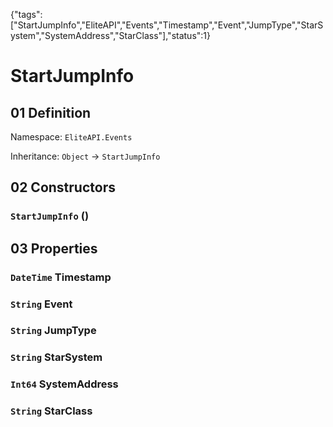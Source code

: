 {"tags":["StartJumpInfo","EliteAPI","Events","Timestamp","Event","JumpType","StarSystem","SystemAddress","StarClass"],"status":1}

# StartJumpInfo

## 01 Definition

Namespace: `EliteAPI.Events`

Inheritance: `Object` → `StartJumpInfo`

## 02 Constructors

### `StartJumpInfo` ()

## 03 Properties

### `DateTime` Timestamp

### `String` Event

### `String` JumpType

### `String` StarSystem

### `Int64` SystemAddress

### `String` StarClass

